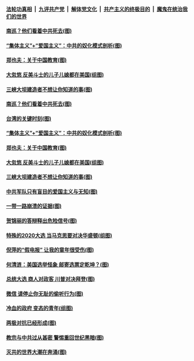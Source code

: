####  [法轮功真相](../../../../basic/blob/master/README.md?t=10131202) &nbsp;|&nbsp; [九评共产党](../../../../9ping.md/blob/master/README.md?t=10131202) &nbsp;|&nbsp; [解体党文化](../../../../jtdwh.md/blob/master/README.md?t=10131202)  &nbsp;|&nbsp; [共产主义的终极目的](../../../../gczydzjmd.md/blob/master/README.md?t=10131202) &nbsp;|&nbsp; [魔鬼在统治我们的世界](../../../../mgztzwmdsj.md/blob/master/README.md?t=10131202) 

#### [南巡？他们看着中共死去(图)](../pages/p4/949097.md?t=10131202) 

#### [“集体主义”+“爱国主义”：中共的奴化模式剖析(图)](../pages/p4/949088.md?t=10131202) 


#### [郑也夫：关于中国教育(图)](../pages/p4/949060.md?t=10131202) 

#### [大忽悠 反美斗士的儿子儿媳都在美国(组图)](../pages/p4/949053.md?t=10131202) 

#### [三峡大坝建造者不想让你知道的事(图)](../pages/p4/949061.md?t=10131202) 

#### [南巡？他们看着中共死去(图)](../pages/p4/949097.md?t=10131202) 

#### [台湾的关键时刻(图)](../pages/p4/949095.md?t=10131202) 

#### [“集体主义”+“爱国主义”：中共的奴化模式剖析(图)](../pages/p4/949088.md?t=10131202) 


#### [郑也夫：关于中国教育(图)](../pages/p4/949060.md?t=10131202) 

#### [大忽悠 反美斗士的儿子儿媳都在美国(组图)](../pages/p4/949053.md?t=10131202) 

#### [三峡大坝建造者不想让你知道的事(图)](../pages/p4/949061.md?t=10131202) 

#### [中共军队只有盲目的爱国主义与无知(图)](../pages/p4/949052.md?t=10131202) 

#### [一带一路崩溃的证据(图)](../pages/p4/949044.md?t=10131202) 

#### [贺锦丽的答辩释出危险信号(图)](../pages/p4/949058.md?t=10131202) 

#### [特殊的2020大选 当马克思要对决华盛顿(组图)](../pages/p4/948967.md?t=10131202) 


#### [倪萍的“假电报” 让我的童年很受伤(图)](../pages/p4/948933.md?t=10131202) 

#### [何清涟：美国选举怪象 邮寄选票定乾坤？(图)](../pages/p4/948935.md?t=10131202) 

#### [总统大选 商人对政客 川普对决拜登(图)](../pages/p4/948926.md?t=10131202) 

#### [微信 请停止你无耻的偷听行为(图)](../pages/p4/948928.md?t=10131202) 

#### [冷血的政府 变态的青年(组图)](../pages/p4/948805.md?t=10131202) 

#### [两极对抗已经形成(图)](../pages/p4/948843.md?t=10131202) 

#### [教宗与中共过从甚密 警惕重回世纪黑暗(图)](../pages/p4/948801.md?t=10131202) 

#### [灭共的世界大潮在奔涌(图)](../pages/p4/948838.md?t=10131202) 

